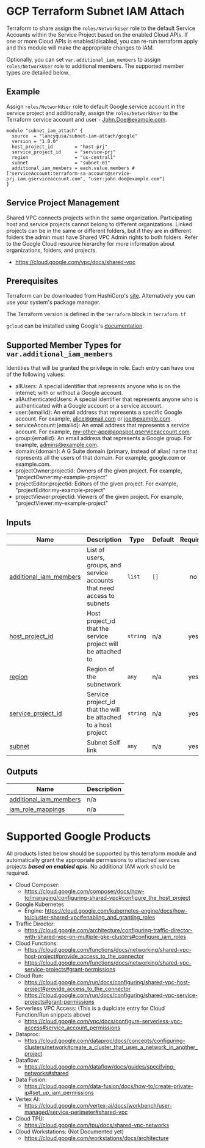 # GCP Terraform Subnet IAM Attach
Terraform to share assign the `roles/NetworkUser` role to the default Service Accounts within the Service Project based on the enabled Cloud APIs. If one or more Cloud APIs is enabled/disabled, you can re-run terraform apply and this module will make the appropriate changes to IAM. 

Optionally, you can set `var.additional_iam_members` to assign `roles/NetworkUser` role to additional members. The supported member types are detailed below.

## Example

Assign `roles/NetworkUser` role to default Google service account in the service project and additionally, assign the `roles/NetworkUser` to the Terraform service account and user - John.Doe@example.com. 

```
module "subnet_iam_attach" {
  source  = "lancyqusa/subnet-iam-attach/google"
  version = "1.0.0"
  host_project_id        = "host-prj"
  service_project_id     = "service-prj"
  region                 = "us-central1"
  subnet                 = "subnet-01"
  additional_iam_members = each.value.members # ["serviceAccount:terraform-sa-account@service-prj.iam.gserviceaccount.com", "user:john.doe@example.com"]
}
```

## Service Project Management
Shared VPC connects projects within the same organization. Participating host and service projects cannot belong to different organizations. Linked projects can be in the same or different folders, but if they are in different folders the admin must have Shared VPC Admin rights to both folders. Refer to the Google Cloud resource hierarchy for more information about organizations, folders, and projects.
- https://cloud.google.com/vpc/docs/shared-vpc


## Prerequisites
Terraform can be downloaded from HashiCorp's [site](https://www.terraform.io/downloads.html).
Alternatively you can use your system's package manager.

The Terraform version is defined in the `terraform` block in `terraform.tf`

`gcloud` can be installed using Google's [documentation](https://cloud.google.com/sdk/docs/install).

## Supported Member Types for `var.additional_iam_members`
Identities that will be granted the privilege in role. Each entry can have one of the following values:

- allUsers: A special identifier that represents anyone who is on the internet; with or without a Google account.
- allAuthenticatedUsers: A special identifier that represents anyone who is authenticated with a Google account or a service account.
- user:{emailid}: An email address that represents a specific Google account. For example, alice@gmail.com or joe@example.com.
- serviceAccount:{emailid}: An email address that represents a service account. For example, my-other-app@appspot.gserviceaccount.com.
- group:{emailid}: An email address that represents a Google group. For example, admins@example.com.
- domain:{domain}: A G Suite domain (primary, instead of alias) name that represents all the users of that domain. For example, google.com or example.com.
- projectOwner:projectid: Owners of the given project. For example, "projectOwner:my-example-project"
- projectEditor:projectid: Editors of the given project. For example, "projectEditor:my-example-project"
- projectViewer:projectid: Viewers of the given project. For example, "projectViewer:my-example-project"

## Inputs

| Name | Description | Type | Default | Required |
|------|-------------|------|---------|:--------:|
| <a name="input_additional_iam_members"></a> [additional\_iam\_members](#input\_additional\_iam\_members) | List of users, groups, and service accounts that need access to subnets | `list` | `[]` | no |
| <a name="input_host_project_id"></a> [host\_project\_id](#input\_host\_project\_id) | Host project\_id that the service project will be attached to | `string` | n/a | yes |
| <a name="input_region"></a> [region](#input\_region) | Region of the subnetwork | `any` | n/a | yes |
| <a name="input_service_project_id"></a> [service\_project\_id](#input\_service\_project\_id) | Service project\_id that the will be attached to a host project | `string` | n/a | yes |
| <a name="input_subnet"></a> [subnet](#input\_subnet) | Subnet Self link | `any` | n/a | yes |

## Outputs

| Name | Description |
|------|-------------|
| <a name="output_additional_iam_members"></a> [additional\_iam\_members](#output\_additional\_iam\_members) | n/a |
| <a name="output_iam_role_mappings"></a> [iam\_role\_mappings](#output\_iam\_role\_mappings) | n/a |

# Supported Google Products
All products listed below should be supported by this terraform module and automatically grant the appropriate permissions to attached services projects <b><i>based on enabled apis</i></b>. No additional IAM work should be required.
- Cloud Composer:
  - https://cloud.google.com/composer/docs/how-to/managing/configuring-shared-vpc#configure_the_host_project
- Google Kubernetes
  - Engine: https://cloud.google.com/kubernetes-engine/docs/how-to/cluster-shared-vpc#enabling_and_granting_roles
- Traffic Director:
  - https://cloud.google.com/architecture/configuring-traffic-director-with-shared-vpc-on-multiple-gke-clusters#configure_iam_roles
- Cloud Functions: 
  - https://cloud.google.com/functions/docs/networking/shared-vpc-host-project#provide_access_to_the_connector
  - https://cloud.google.com/functions/docs/networking/shared-vpc-service-projects#grant-permissions
- Cloud Run:
  - https://cloud.google.com/run/docs/configuring/shared-vpc-host-project#provide_access_to_the_connector
  - https://cloud.google.com/run/docs/configuring/shared-vpc-service-projects#grant-permissions
- Serverless VPC Access: (This is a duplciate entry for Cloud Function/Run snippets above)
  - https://cloud.google.com/vpc/docs/configure-serverless-vpc-access#service_account_permissions
- Dataproc:
  - https://cloud.google.com/dataproc/docs/concepts/configuring-clusters/network#create_a_cluster_that_uses_a_network_in_another_project
- Dataflow:
  - https://cloud.google.com/dataflow/docs/guides/specifying-networks#shared
- Data Fusion:
  - https://cloud.google.com/data-fusion/docs/how-to/create-private-ip#set_up_iam_permissions  
- Vertex AI:
  - https://cloud.google.com/vertex-ai/docs/workbench/user-managed/service-perimeter#shared-vpc
- Cloud TPU:
  - https://cloud.google.com/tpu/docs/shared-vpc-networks
- Cloud Workstations: (Not Documented yet)
  - https://cloud.google.com/workstations/docs/architecture